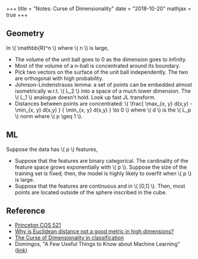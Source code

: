 +++
title = "Notes: Curse of Dimensionality"
date = "2018-10-20"
mathjax = true
+++

## Geometry
In \\( \mathbb{R}^n \\) where \\( n \\) is large,

- The volume of the unit ball goes to 0 as the dimension goes to infinity.
- Most of the volume of a n-ball is concentrated around its boundary.
- Pick two vectors on the surface of the unit ball independently.
The two are orthogonal with high probability.
- Johnson-Lindenstrauss lemma: a set of points can be embedded almost isometrically w.r.t. \\( L_2 \\) into a space of a much lower dimension.
The \\( L_1 \\) analogue doesn't hold.
Look up fast JL transform.
- Distances between points are concentrated: \\( \frac{ \max\_{x, y} d(x,y) - \min\_{x, y} d(x,y) } { \min\_{x, y} d(x,y) } \to 0 \\) where \\( d \\) is the \\( L_p \\) norm where \\( p \geq 1 \\).


## ML
Suppose the data has \\( p \\) features,

- Suppose that the features are binary categorical.
The cardinality of the feature space grows exponentially with \\( p \\).
Suppose the size of the training set is fixed; then, the model is highly likely to overfit when \\( p \\) is large.
- Suppose that the features are continuous and in \\( [0,1] \\).
Then, most points are located outside of the sphere inscribed in the cube.


## Reference

- [Princeton COS 521](https://www.cs.princeton.edu/courses/archive/fall13/cos521/lecnotes/lec11.pdf)
- [Why is Euclidean distance not a good metric in high dimensions?](https://stats.stackexchange.com/questions/99171)
- [The Curse of Dimensionality in classification](http://www.visiondummy.com/2014/04/curse-dimensionality-affect-classification/)
- Domingos, "A Few Useful Things to Know about Machine Learning" ([link](https://homes.cs.washington.edu/~pedrod/papers/cacm12.pdf))
